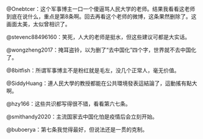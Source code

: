 @Onebtcer：这个军事博主一口一个傻逼骂人民大学的老师。结果我看看这老师到底在说什么，重点是第8条啊。回去再看这个老师的微博，这条果然删除了。这画面太美，太似曾相识了。

 

@stevenc88496160：笑死，人大的老师是挺水，但这些建议可都是大实话。

@wongzheng2017：掩耳盗铃，以为删了“去中国化”四个字，世界就不去中国化了。

@8bitfish：所谓军事博主不是粉红就是毛左，没几个正常人，毫无价值。

@SiddyHuang：連人民大學的教授都能在公共環境發表這結論了，這動搖有點大啊。

@hzy166：这些共识都写得很不错，看看第六七条。

@smithandy2020：主流国家去中国化怕是疫情后会立刻开始。

@buboerya：第七条我觉得最好，但说法还是一贯的克制。


